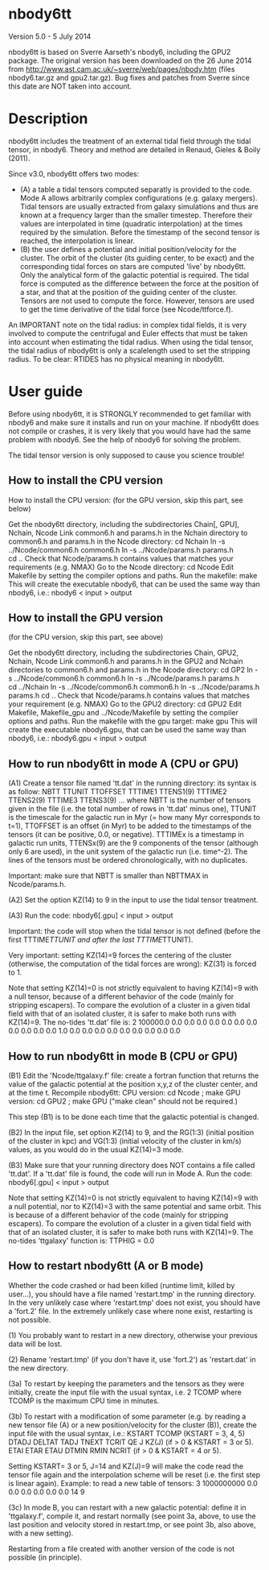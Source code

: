 nbody6tt
========

Version 5.0 - 5 July 2014

nbody6tt is based on Sverre Aarseth's nbody6, including the GPU2 package. The original version has been downloaded on the 26 June 2014 from http://www.ast.cam.ac.uk/~sverre/web/pages/nbody.htm (files nbody6.tar.gz and gpu2.tar.gz). Bug fixes and patches from Sverre since this date are NOT taken into account.


Description
===========

nbody6tt includes the treatment of an external tidal field through the tidal tensor, in nbody6. Theory and method are detailed in Renaud, Gieles & Boily (2011).

Since v3.0, nbody6tt offers two modes:
* (A) a table a tidal tensors computed separatly is provided to the code. Mode A allows arbitrarily complex configurations (e.g. galaxy mergers). Tidal tensors are usually extracted from galaxy simulations and thus are known at a frequency larger than the smaller timestep. Therefore their values are interpolated in time (quadratic interpolation) at the times required by the simulation. Before the timestamp of the second tensor is reached, the interpolation is linear.
* (B) the user defines a potential and initial position/velocity for the cluster. The orbit of the cluster (its guiding center, to be exact) and the corresponding tidal forces on stars are computed 'live' by nbody6tt. Only the analytical form of the galactic potential is required. The tidal force is computed as the difference between the force at the position of a star, and that at the position of the guiding center of the cluster. Tensors are not used to compute the force. However, tensors are used to get the time derivative of the tidal force (see Ncode/ttforce.f).

An IMPORTANT note on the tidal radius: in complex tidal fields, it is very involved to compute the centrifugal and Euler effects that must be taken into account when estimating the tidal radius. When using the tidal tensor, the tidal radius of nbody6tt is only a scalelength used to set the stripping radius. To be clear: RTIDES has no physical meaning in nbody6tt.



User guide
==========

Before using nbody6tt, it is STRONGLY recommended to get familiar with nbody6 and make sure it installs and run on your machine. If nbody6tt does not compile or crashes, it is very likely that you would have had the same problem with nbody6. See the help of nbody6 for solving the problem.

The tidal tensor version is only supposed to cause you science trouble!


How to install the CPU version
------------------------------
How to install the CPU version:
(for the GPU version, skip this part, see below)

Get the nbody6tt directory, including the subdirectories
   Chain[, GPU], Nchain, Ncode
Link common6.h and params.h in the Nchain directory to common6.h and params.h in the Ncode directory:
   cd Nchain
   ln -s ../Ncode/common6.h common6.h 
   ln -s ../Ncode/params.h params.h    
   cd ..
Check that Ncode/params.h contains values that matches your requirements (e.g. NMAX)
Go to the Ncode directory:
   cd Ncode
Edit Makefile by setting the compiler options and paths.
Run the makefile:
   make
This will create the executable nbody6, that can be used the same way than nbody6, i.e.:
   nbody6 < input > output


How to install the GPU version
------------------------------
(for the CPU version, skip this part, see above)

Get the nbody6tt directory, including the subdirectories
   Chain, GPU2, Nchain, Ncode
Link common6.h and params.h in the GPU2 and Nchain directories to common6.h and params.h in the Ncode directory:
   cd GP2
   ln -s ../Ncode/common6.h common6.h 
   ln -s ../Ncode/params.h params.h    
   cd ../Nchain
   ln -s ../Ncode/common6.h common6.h 
   ln -s ../Ncode/params.h params.h
   cd ..
Check that Ncode/params.h contains values that matches your requirement (e.g. NMAX)
Go to the GPU2 directory:
   cd GPU2
Edit Makefile, Makefile_gpu and ../Ncode/Makefile by setting the compiler options and paths.
Run the makefile with the gpu target:
   make gpu
This will create the executable nbody6.gpu, that can be used the same way than nbody6, i.e.:
   nbody6.gpu < input > output



How to run nbody6tt in mode A (CPU or GPU)
--------------------------------

(A1) Create a tensor file named 'tt.dat' in the running directory: its syntax is as follow:
   NBTT TTUNIT TTOFFSET
   TTTIME1 TTENS1(9)
   TTTIME2 TTENS2(9)
   TTTIME3 TTENS3(9)
   ...
where NBTT is the number of tensors given in the file (i.e. the total number of rows in 'tt.dat' minus one), TTUNIT is the timescale for the galactic run in Myr (= how many Myr corresponds to t=1), TTOFFSET is an offset (in Myr) to be added to the timestamps of the tensors (it can be positive, 0.0, or negative). TTTIMEx is a timestamp in galactic run units, TTENSx(9) are the 9 components of the tensor (although only 6 are used), in the unit system of the galactic run (i.e. time^-2). The lines of the tensors must be ordered chronologically, with no duplicates.

Important: make sure that NBTT is smaller than NBTTMAX in Ncode/params.h.

(A2) Set the option KZ(14) to 9 in the input to use the tidal tensor treatment.

(A3) Run the code:
   nbody6[.gpu] < input > output

Important: the code will stop when the tidal tensor is not defined (before the first TTTIME*TTUNIT and after the last TTTIME*TTUNIT).

Very important: setting KZ(14)=9 forces the centering of the cluster (otherwise, the computation of the tidal forces are wrong): KZ(31) is forced to 1.

Note that setting KZ(14)=0 is not strictly equivalent to having KZ(14)=9 with a null tensor, because of a different behavior of the code (mainly for stripping escapers). To compare the evolution of a cluster in a given tidal field with that of an isolated cluster, it is safer to make both runs with KZ(14)=9.
The no-tides 'tt.dat' file is:
   2 100000.0 0.0
   0.0 0.0 0.0 0.0 0.0 0.0 0.0 0.0 0.0 0.0
   1.0 0.0 0.0 0.0 0.0 0.0 0.0 0.0 0.0 0.0



How to run nbody6tt in mode B (CPU or GPU)
--------------------------------

(B1) Edit the 'Ncode/ttgalaxy.f' file: create a fortran function that returns the value of the galactic potential at the position x,y,z of the cluster center, and at the time t. Recompile nbody6tt:
CPU version:
   cd Ncode ; make
GPU version:
   cd GPU2 ; make GPU
("make clean" should not be required.)

This step (B1) is to be done each time that the galactic potential is changed.
   
(B2) In the input file, set option KZ(14) to 9, and the RG(1:3) (initial position of the cluster in kpc) and VG(1:3) (initial velocity of the cluster in km/s) values, as you would do in the usual KZ(14)=3 mode.

(B3) Make sure that your running directory does NOT contains a file called 'tt.dat'. If a 'tt.dat' file is found, the code will run in Mode A. Run the code:
   nbody6[.gpu] < input > output

Note that setting KZ(14)=0 is not strictly equivalent to having KZ(14)=9 with a null potential, nor to KZ(14)=3 with the same potential and same orbit. This is because of a different behavior of the code (mainly for stripping escapers). To compare the evolution of a cluster in a given tidal field with that of an isolated cluster, it is safer to make both runs with KZ(14)=9. The no-tides 'ttgalaxy' function is:
   TTPHIG = 0.0



How to restart nbody6tt (A or B mode)
-------------------------------------

Whether the code crashed or had been killed (runtime limit, killed by user...), you should have a file named 'restart.tmp' in the running directory. In the very unlikely case where 'restart.tmp' does not exist, you should have a 'fort.2' file. In the extremely unlikely case where none exist, restarting is not possible.

(1) You probably want to restart in a new directory, otherwise your previous data will be lost.

(2) Rename 'restart.tmp' (if you don't have it, use 'fort.2') as 'restart.dat' in the new directory.

(3a) To restart by keeping the parameters and the tensors as they were initially, create the input file with the usual syntax, i.e.
   2 TCOMP
where TCOMP is the maximum CPU time in minutes.

(3b) To restart with a modification of some parameter (e.g. by reading a new tensor file (A) or a new position/velocity for the cluster (B)), create the input file with the usual syntax, i.e.:
   KSTART TCOMP                                (KSTART = 3, 4, 5)
   DTADJ DELTAT TADJ TNEXT TCRIT QE J KZ(J)    (if > 0 & KSTART = 3 or 5).
   ETAI ETAR ETAU DTMIN RMIN NCRIT             (if > 0 & KSTART = 4 or 5).   

Setting KSTART= 3 or 5, J=14 and KZ(J)=9 will make the code read the tensor file again and the interpolation scheme will be reset (i.e. the first step is linear again).
Example: to read a new table of tensors:
   3 1000000000
   0.0 0.0 0.0 0.0 0.0 0.0 14 9

(3c) In mode B, you can restart with a new galactic potential: define it in 'ttgalaxy.f', compile it, and restart normally (see point 3a, above, to use the last position and velocity stored in restart.tmp, or see point 3b, also above, with a new setting).

Restarting from a file created with another version of the code is not possible (in principle).
